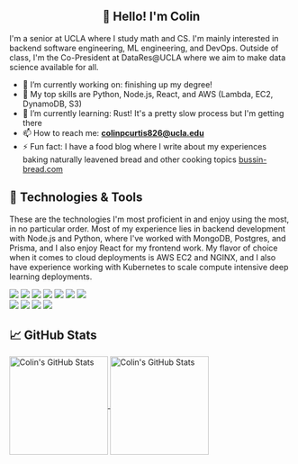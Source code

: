 <h2 align="center">👋 Hello! I'm Colin</h2>

I'm a senior at UCLA where I study math and CS.  I'm mainly interested in backend software engineering, ML engineering, and DevOps.  Outside of class, I'm the Co-President at DataRes@UCLA where we aim to make data science available for all.

- 🔭 I’m currently working on: finishing up my degree!
- 🔬 My top skills are Python, Node.js, React, and AWS (Lambda, EC2, DynamoDB, S3)
- 🌱 I’m currently learning: Rust! It's a pretty slow process but I'm getting there
- 📫 How to reach me: **[colinpcurtis826@ucla.edu](mailto:colinpcurtis826@ucla.edu)**
- ⚡ Fun fact: I have a food blog where I write about my experiences baking naturally leavened bread and other cooking topics [bussin-bread.com](https://bussin-bread.com/)

## 🔧 Technologies & Tools
These are the technologies I'm most proficient in and enjoy using the most, in no particular order.  Most of my experience lies in backend development with Node.js and Python, where I've worked with MongoDB, Postgres, and Prisma, and I also enjoy React for my frontend work.  My flavor of choice when it comes to cloud deployments is AWS EC2 and NGINX, and I also have experience working with Kubernetes to scale compute intensive deep learning deployments.  

![](https://img.shields.io/badge/AWS-%23FF9900.svg?style=for-the-badge&logo=amazon-aws&logoColor=white)
![](https://img.shields.io/badge/python-3670A0?style=for-the-badge&logo=python&logoColor=ffdd54)
![](https://img.shields.io/badge/c-%2300599C.svg?style=for-the-badge&logo=c&logoColor=white)
![](https://img.shields.io/badge/c++%20-%2300599C.svg?&style=for-the-badge&logo=c%2B%2B&ogoColor=white)
![](https://img.shields.io/badge/PyTorch%20-%23EE4C2C.svg?&style=for-the-badge&logo=PyTorch&logoColor=white)
![](https://img.shields.io/badge/react%20-%2320232a.svg?&style=for-the-badge&logo=react&logoColor=%2361DAFB)
![](https://img.shields.io/badge/javascript-%23323330.svg?style=for-the-badge&logo=javascript&logoColor=%23F7DF1E)
<br>
![](https://img.shields.io/badge/git%20-%23F05033.svg?&style=for-the-badge&logo=git&logoColor=white)
![](https://img.shields.io/badge/Prisma-3982CE?style=for-the-badge&logo=Prisma&logoColor=white)
![](https://img.shields.io/badge/MongoDB-%234ea94b.svg?style=for-the-badge&logo=mongodb&logoColor=white)
![](https://img.shields.io/badge/postgres-%23316192.svg?style=for-the-badge&logo=postgresql&logoColor=white)
## &#x1f4c8; GitHub Stats

<a href="https://github.com/colinpcurtis">
  <img height=175 align="center" src="https://github-readme-stats.vercel.app/api?username=colinpcurtis&show_icons=true&line_height=27&count_private=true&title_color=6aa6f8&text_color=8a919a&icon_color=6aa6f8&bg_color=0e1116" alt="Colin's GitHub Stats" />
</a>

<a href="https://github.com/colinpcurtis">
  <img height=175 align="center" src="https://github-readme-stats.vercel.app/api/top-langs/?username=colinpcurtis&hide=jupyter%20notebook&count_private=true&title_color=6aa6f8&text_color=8a919a&icon_color=6aa6f8&bg_color=0e1116&layout=compact" alt="Colin's GitHub Stats" />
</a>

<!-- ![trophy](https://github-profile-trophy.vercel.app/?username=colinpcurtis&theme=flat&row=2&column=4&rank=SECRET) -->
